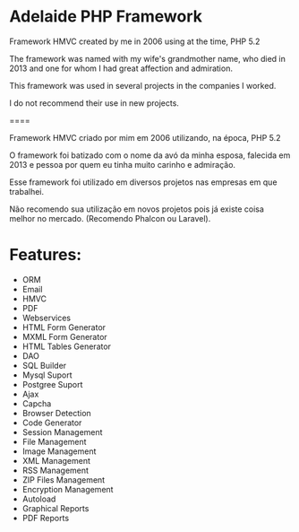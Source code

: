 # Adelaide PHP Framework

Framework HMVC created by me in 2006 using at the time, PHP 5.2

The framework was named with my wife's grandmother name, who died in 2013 and one for whom I had great affection and admiration.

This framework was used in several projects in the companies I worked.

I do not recommend their use in new projects.

====

Framework HMVC criado por mim em 2006 utilizando, na época, PHP 5.2

O framework foi batizado com o nome da avó da minha esposa, falecida em 2013 e pessoa por quem eu tinha muito carinho e admiração.

Esse framework foi utilizado em diversos projetos nas empresas em que trabalhei.

Não recomendo sua utilização em novos projetos pois já existe coisa melhor no mercado. (Recomendo Phalcon ou Laravel).

# Features:

- ORM
- Email
- HMVC
- PDF
- Webservices
- HTML Form Generator
- MXML Form Generator
- HTML Tables Generator
- DAO 
- SQL Builder
- Mysql Suport
- Postgree Suport
- Ajax
- Capcha
- Browser Detection
- Code Generator
- Session Management
- File Management
- Image Management
- XML Management
- RSS Management
- ZIP Files Management
- Encryption Management
- Autoload
- Graphical Reports
- PDF Reports 
